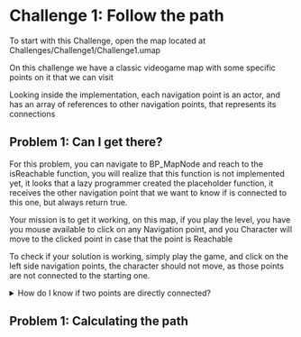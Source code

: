 # Challenge 1: Follow the path

To start with this Challenge, open the map located at Challenges/Challenge1/Challenge1.umap

On this challenge we have a classic videogame map with some specific points on it that we can visit

Looking inside the implementation, each navigation point is an actor, and has an array of references to other navigation points, that represents its connections


## Problem 1: Can I get there?

For this problem, you can navigate to BP_MapNode and reach to the isReachable function, you will realize that this function is not implemented yet, it looks that a lazy programmer created the placeholder function, it receives the other navigation point that we want to know if is connected to this one, but always return true.

Your mission is to get it working, on this map, if you play the level, you have you mouse available to click on any Navigation point, and you Character will move to the clicked point in case that the point is Reachable

To check if your solution is working, simply play the game, and click on the left side navigation points, the character should not move, as those points are not connected to the starting one.

<details>
  <summary>How do I know if two points are directly connected?</summary>
  
  For these example, we are using a [directed graph](https://en.wikipedia.org/wiki/Directed_graph) , meaning that  from a specific node, we can only go to the nodes on its Connections list.

  So, From A node, we can only directly go to B node if B is present inside A´s Connection list.
  
</details>


## Problem 1: Calculating the path